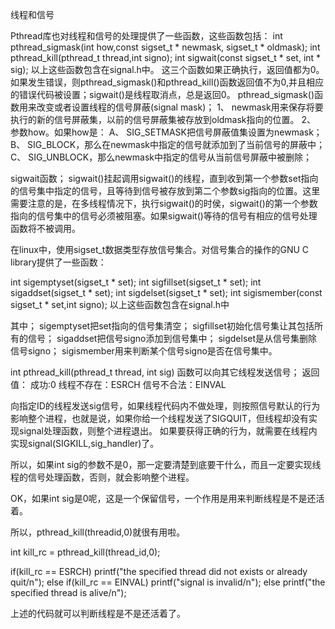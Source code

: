 线程和信号

Pthread库也对线程和信号的处理提供了一些函数，这些函数包括：
int pthread_sigmask(int how,const sigset_t * newmask, sigset_t * oldmask);
int pthread_kill(pthread_t thread,int signo);
int sigwait(const sigset_t * set, int * sig);
以上这些函数包含在signal.h中。
这三个函数如果正确执行，返回值都为0。如果发生错误，则pthread_sigmask()和pthread_kill()函数返回值不为0,并且相应的错误代码被设置；sigwait()是线程取消点，总是返回0。
pthread_sigmask()函数用来改变或者设置线程的信号屏蔽(signal mask)；
1、	newmask用来保存将要执行的新的信号屏蔽集，以前的信号屏蔽集被存放到oldmask指向的位置。
2、	参数how。如果how是：
A、	SIG_SETMASK把信号屏蔽值集设置为newmask；
B、	SIG_BLOCK，那么在newmask中指定的信号就添加到了当前信号的屏蔽中；
C、	SIG_UNBLOCK，那么newmask中指定的信号从当前信号屏蔽中被删除；


sigwait函数；
sigwait()挂起调用sigwait()的线程，直到收到第一个参数set指向的信号集中指定的信号，且等待到信号被存放到第二个参数sig指向的位置。这里需要注意的是，在多线程情况下，执行sigwait()的时侯，sigwait()的第一个参数指向的信号集中的信号必须被阻塞。如果sigwait()等待的信号有相应的信号处理函数将不被调用。

在linux中，使用sigset_t数据类型存放信号集合。对信号集合的操作的GNU C library提供了一些函数：

int sigemptyset(sigset_t * set);
int sigfillset(sigset_t * set);
int sigaddset(sigset_t * set);
int sigdelset(sigset_t * set);
int sigismember(const sigset_t * set,int signo);
以上这些函数包含在signal.h中

其中；
sigemptyset把set指向的信号集清空；
sigfillset初始化信号集让其包括所有的信号；
sigaddset把信号signo添加到信号集中；
sigdelset是从信号集删除信号signo；
sigismember用来判断某个信号signo是否在信号集中。





int pthread_kill(pthread_t thread, int sig) 函数可以向其它线程发送信号； 
返回值：
成功:0
线程不存在：ESRCH
信号不合法：EINVAL

向指定ID的线程发送sig信号，如果线程代码内不做处理，则按照信号默认的行为影响整个进程，也就是说，如果你给一个线程发送了SIGQUIT，但线程却没有实现signal处理函数，则整个进程退出。
如果要获得正确的行为，就需要在线程内实现signal(SIGKILL,sig_handler)了。

所以，如果int sig的参数不是0，那一定要清楚到底要干什么，而且一定要实现线程的信号处理函数，否则，就会影响整个进程。


OK，如果int sig是0呢，这是一个保留信号，一个作用是用来判断线程是不是还活着。

所以，pthread_kill(threadid,0)就很有用啦。

int kill_rc = pthread_kill(thread_id,0);

if(kill_rc == ESRCH)
    printf("the specified thread did not exists or already quit/n");
else if(kill_rc == EINVAL)
    printf("signal is invalid/n");
else
    printf("the specified thread is alive/n");

上述的代码就可以判断线程是不是还活着了。


